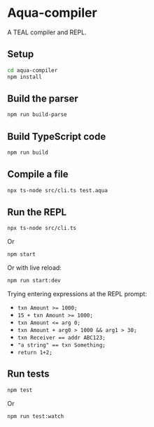 # Aqua-compiler

A TEAL compiler and REPL.

## Setup

```bash
cd aqua-compiler
npm install
```

## Build the parser

```bash
npm run build-parse
```

## Build TypeScript code

```bash
npm run build
```

## Compile a file

```bash
npx ts-node src/cli.ts test.aqua
```

## Run the REPL

```bash
npx ts-node src/cli.ts
```

Or 

```bash
npm start
```

Or with live reload:

```bash
npm run start:dev
```

Trying entering expressions at the REPL prompt:

- `txn Amount >= 1000;`
- `15 + txn Amount >= 1000;`
- `txn Amount <= arg 0;`
- `txn Amount + arg0 > 1000 && arg1 > 30;`
- `txn Receiver == addr ABC123;`
- `"a string" == txn Something;`
- `return 1+2;`


## Run tests

```bash
npm test
```

Or 

```bash
npm run test:watch
```
